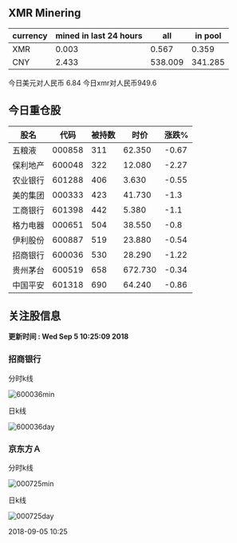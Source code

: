 ## XMR Minering

|currency|mined in last 24 hours|all|in pool|
|---|---|---|---|
|XMR|0.003|0.567|0.359|
|CNY|2.433|538.009|341.285|

今日美元对人民币 6.84	今日xmr对人民币949.6


## 今日重仓股 

|股名|代码|被持数|时价|涨跌%|
|---|---|---|---|---|
|五粮液|000858|311|62.350|-0.67|
|保利地产|600048|322|12.080|-2.27|
|农业银行|601288|406|3.630|-0.55|
|美的集团|000333|423|41.730|-1.3|
|工商银行|601398|442|5.380|-1.1|
|格力电器|000651|504|38.550|-0.8|
|伊利股份|600887|519|23.880|-0.54|
|招商银行|600036|530|28.290|-1.22|
|贵州茅台|600519|658|672.730|-0.34|
|中国平安|601318|690|64.240|-0.86|

## 关注股信息
**更新时间 : Wed Sep  5 10:25:09 2018**
### 招商银行 
分时k线

![600036min](http://image.sinajs.cn/newchart/min/n/sh600036.gif)

日k线

![600036day](http://image.sinajs.cn/newchart/daily/n/sh600036.gif)

### 京东方Ａ 
分时k线

![000725min](http://image.sinajs.cn/newchart/min/n/sz000725.gif)

日k线

![000725day](http://image.sinajs.cn/newchart/daily/n/sz000725.gif)

2018-09-05 10:25